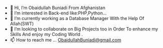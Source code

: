 - 👋 Hi, I’m Obaidullah Buniadi From Afghanistan 
- 👀 I’m interested in Back-end like:PHP,Python...
- 🌱 I’m currently working as a Database Manager With the Help Of Allah(SWT)
- 💞️ I’m looking to collaborate on Big Projects too  in Order To enhance my Skills And enjoy my Coding World .
- 📫 How to reach me ...  ObaidullahBuniadi@gmail.com

<!---
Buniadi/Buniadi is a ✨ special ✨ repository because its `README.md` (this file) appears on your GitHub profile.
You can click the Preview link to take a look at your changes.
--->
